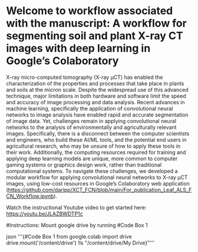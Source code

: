 # Welcome to workflow associated with the manuscript: A workflow for segmenting soil and plant X-ray CT images with deep learning in Google’s Colaboratory

X-ray micro-computed tomography (X-ray µCT) has enabled the characterization of the properties and processes that take place in plants and soils at the micron scale. Despite the widespread use of this advanced technique, major limitations in both hardware and software limit the speed and accuracy of image processing and data analysis. Recent advances in machine learning, specifically the application of convolutional neural networks to image analysis have enabled rapid and accurate segmentation of image data. Yet, challenges remain in applying convolutional neural networks to the analysis of environmentally and agriculturally relevant images. Specifically, there is a disconnect between the computer scientists and engineers, who build these AI/ML tools, and the potential end users in agricultural research, who may be unsure of how to apply these tools in their work. Additionally, the computing resources required for training and applying deep learning models are unique, more common to computer gaming systems or graphics design work, rather than traditional computational systems. To navigate these challenges, we developed a modular workflow for applying convolutional neural networks to X-ray µCT images, using low-cost resources in Google’s Colaboratory web application (https://github.com/daripp/XCT_FCN/blob/main/For_publication_Leaf_ALS_FCN_Workflow.ipynb). 

Watch the instructional Youtube video to get started here:
https://youtu.be/JLAZBWDTP1c

#Instructions:
Mount google drive by running  #Code Box 1

json
'''{#Code Box 1
from google.colab import drive
drive.mount('/content/drive')
!ls "/content/drive/My Drive}"'''
